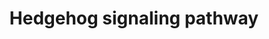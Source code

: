 ---
annotations:
- id: PW:0000122
  parent: signaling pathway
  type: Pathway Ontology
  value: Hedgehog signaling pathway
authors:
- A.Pandey
- MaintBot
- AlexanderPico
- Christine Chichester
- L Dupuis
- Eweitz
communities: []
description: 'The Hedgehog proteins are a family of secreted ligands that include
  sonic hedgehog, Indian hedgehog and desert hedgehog in humans. Binding of Hedgehog
  ligands to their receptors, Patched 1 and 2, prevents inhibition of a 7 transmembrane
  receptor called Smoothened. This leads to activation of GLI family of transcription
  factors (GLI1-3). Signaling through the Hedgehog pathway is essential for development
  of many tissues and organs. This pathway is highly conserved among metazoans. Aberrant
  activation of this pathway has been associated with a number of human malignancies
  including carcinoma of lung, esophagus, pancreas and prostate.  Source: NetPath
  http://www.netpath.org/pathways?path_id=NetPath_10'
last-edited: 2021-05-23
organisms:
- Mus musculus
redirect_from:
- /index.php/Pathway:WP116
- /instance/WP116
revision: null
schema-jsonld:
- '@context': https://schema.org/
  '@id': https://wikipathways.github.io/pathways/WP116.html
  '@type': Dataset
  creator:
    '@type': Organization
    name: WikiPathways
  description: 'The Hedgehog proteins are a family of secreted ligands that include
    sonic hedgehog, Indian hedgehog and desert hedgehog in humans. Binding of Hedgehog
    ligands to their receptors, Patched 1 and 2, prevents inhibition of a 7 transmembrane
    receptor called Smoothened. This leads to activation of GLI family of transcription
    factors (GLI1-3). Signaling through the Hedgehog pathway is essential for development
    of many tissues and organs. This pathway is highly conserved among metazoans.
    Aberrant activation of this pathway has been associated with a number of human
    malignancies including carcinoma of lung, esophagus, pancreas and prostate.  Source:
    NetPath http://www.netpath.org/pathways?path_id=NetPath_10'
  keywords:
  - CCNB1
  - Cdc2a
  - Crebbp
  - Dhh
  - Dyrk1a
  - Gas1
  - Gli1
  - Gli2
  - Gli3
  - Hhip
  - Igf2
  - Ihh
  - Ptch1
  - Ptch2
  - Rab23
  - SAP18
  - Shh
  - Sin3a
  - Ski
  - Smo
  - Stk36
  - Sufu
  license: CC0
  name: Hedgehog signaling pathway
seo: CreativeWork
title: Hedgehog signaling pathway
wpid: WP116
---